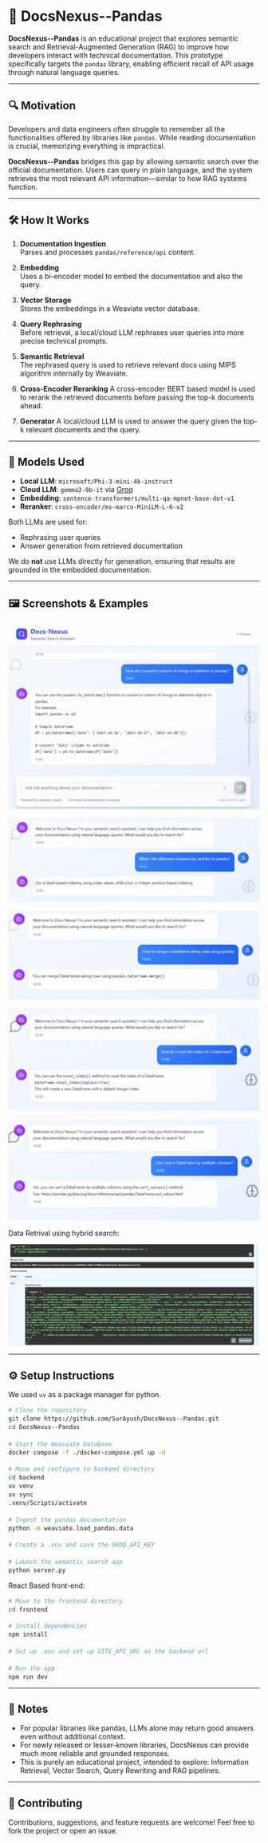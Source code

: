 # 📘 DocsNexus--Pandas

**DocsNexus--Pandas** is an educational project that explores semantic search and Retrieval-Augmented Generation (RAG) to improve how developers interact with technical documentation. This prototype specifically targets the `pandas` library, enabling efficient recall of API usage through natural language queries.

---

## 🔍 Motivation

Developers and data engineers often struggle to remember all the functionalities offered by libraries like `pandas`. While reading documentation is crucial, memorizing everything is impractical.

**DocsNexus--Pandas** bridges this gap by allowing semantic search over the official documentation. Users can query in plain language, and the system retrieves the most relevant API information—similar to how RAG systems function.

---

## 🛠️ How It Works

1. **Documentation Ingestion**  
   Parses and processes `pandas/reference/api` content.

2. **Embedding**  
   Uses a bi-encoder model to embed the documentation and also the query.

3. **Vector Storage**  
   Stores the embeddings in a Weaviate vector database.

4. **Query Rephrasing**  
   Before retrieval, a local/cloud LLM rephrases user queries into more precise technical prompts.

5. **Semantic Retrieval**  
   The rephrased query is used to retrieve relevant docs using MIPS algorithm internally by Weaviate.

6. **Cross-Encoder Reranking**
   A cross-encoder BERT based model is used to rerank the retrieved documents before passing the top-k documents ahead.

7. **Generator**
   A local/cloud LLM is used to answer the query given the top-k relevant documents and the query.

---

## 🤖 Models Used

- **Local LLM**: `microsoft/Phi-3-mini-4k-instruct`  
- **Cloud LLM**: `gemma2-9b-it` via [Groq](https://groq.com)
- **Embedding**: `sentence-transformers/multi-qa-mpnet-base-dot-v1`
- **Reranker**: `cross-encoder/ms-marco-MiniLM-L-6-v2`

Both LLMs are used for:
- Rephrasing user queries
- Answer generation from retrieved documentation

We do **not** use LLMs directly for generation, ensuring that results are grounded in the embedded documentation.

---

## 🖼️ Screenshots & Examples

![Example 1](./assets/1.png)

![Example 2](./assets/2.png)

![Example 3](./assets/3.png)

![Example 4](./assets/4.png)

![Example 5](./assets/5.png)

Data Retrival using hybrid search: 

![Example](./assets/6.png)

---

## ⚙️ Setup Instructions

We used `uv` as a package manager for python.

```bash
# Clone the repository
git clone https://github.com/SurAyush/DocsNexus--Pandas.git
cd DocsNexus--Pandas

# Start the Weaviate Database
docker compose -f ./docker-compose.yml up -d

# Move and configure to backend directory
cd backend
uv venv
uv sync
.venv/Scripts/activate

# Ingest the pandas documentation
python -m weaviate.load_pandas.data

# Create a .env and save the GROQ_API_KEY

# Launch the semantic search app
python server.py
```

React Based front-end:

```bash
# Move to the frontend directory
cd frontend

# Install dependencies
npm install

# Set up .env and set up VITE_API_URL as the backend url

# Run the app
npm run dev

```

---

## 📌 Notes

- For popular libraries like pandas, LLMs alone may return good answers even without additional context.
- For newly released or lesser-known libraries, DocsNexus can provide much more reliable and grounded responses.
- This is purely an educational project, intended to explore: Information Retrieval, Vector Search, Query Rewriting and RAG pipelines.

---

## 🙌 Contributing

Contributions, suggestions, and feature requests are welcome!
Feel free to fork the project or open an issue.
  
